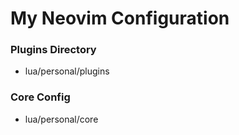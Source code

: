 # My Neovim Configuration

### Plugins Directory

- lua/personal/plugins

### Core Config

- lua/personal/core
